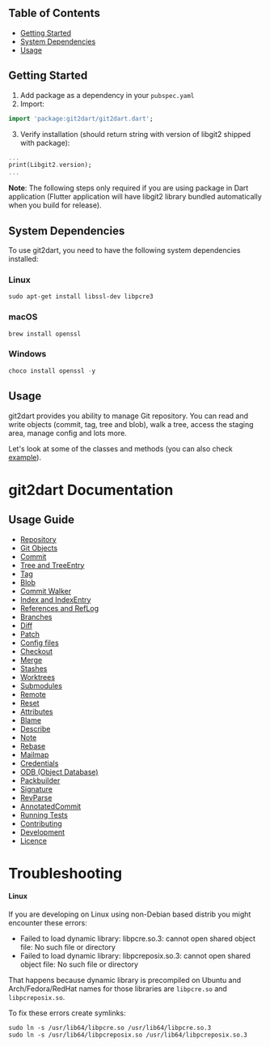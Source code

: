 
## Table of Contents

- [Getting Started](#getting-started)
- [System Dependencies](#system-dependencies)
- [Usage](#usage)

## Getting Started

1. Add package as a dependency in your `pubspec.yaml`
2. Import:

```dart
import 'package:git2dart/git2dart.dart';
```

3. Verify installation (should return string with version of libgit2 shipped with package):

```dart
...
print(Libgit2.version);
...
```

**Note**: The following steps only required if you are using package in Dart application (Flutter application will have libgit2 library bundled automatically when you build for release).

## System Dependencies

To use git2dart, you need to have the following system dependencies installed:

### Linux

```shell
sudo apt-get install libssl-dev libpcre3
```

### macOS

```shell
brew install openssl
```

### Windows

```powershell
choco install openssl -y
```

## Usage

git2dart provides you ability to manage Git repository. You can read and write objects (commit, tag, tree and blob), walk a tree, access the staging area, manage config and lots more.

Let's look at some of the classes and methods (you can also check [example](example/example.dart)).

# git2dart Documentation
## Usage Guide
- [Repository](types/repository.md)
- [Git Objects](types/git_objects.md)
- [Commit](types/commit.md)
- [Tree and TreeEntry](types/tree_and_treeentry.md)
- [Tag](types/tag.md)
- [Blob](types/blob.md)
- [Commit Walker](types/commit_walker.md)
- [Index and IndexEntry](types/index_and_indexentry.md)
- [References and RefLog](types/references_and_reflog.md)
- [Branches](types/branches.md)
- [Diff](types/diff.md)
- [Patch](types/patch.md)
- [Config files](types/config_files.md)
- [Checkout](types/checkout.md)
- [Merge](types/merge.md)
- [Stashes](types/stashes.md)
- [Worktrees](types/worktrees.md)
- [Submodules](types/submodules.md)
- [Remote](types/remote.md)
- [Reset](types/reset.md)
- [Attributes](types/attributes.md)
- [Blame](types/blame.md)
- [Describe](types/describe.md)
- [Note](types/note.md)
- [Rebase](types/rebase.md)
- [Mailmap](types/mailmap.md)
- [Credentials](types/credentials.md)
- [ODB (Object Database)](types/odb_object_database.md)
- [Packbuilder](types/packbuilder.md)
- [Signature](types/signature.md)
- [RevParse](types/revparse.md)
- [AnnotatedCommit](types/annotatedcommit.md)
- [Running Tests](types/running_tests.md)
- [Contributing](types/contributing.md)
- [Development](types/development.md)
- [Licence](types/license.md)

# Troubleshooting

#### Linux

If you are developing on Linux using non-Debian based distrib you might encounter these errors:

- Failed to load dynamic library: libpcre.so.3: cannot open shared object file: No such file or directory
- Failed to load dynamic library: libpcreposix.so.3: cannot open shared object file: No such file or directory

That happens because dynamic library is precompiled on Ubuntu and Arch/Fedora/RedHat names for those libraries are `libpcre.so` and `libpcreposix.so`.

To fix these errors create symlinks:

```shell
sudo ln -s /usr/lib64/libpcre.so /usr/lib64/libpcre.so.3
sudo ln -s /usr/lib64/libpcreposix.so /usr/lib64/libpcreposix.so.3
```

